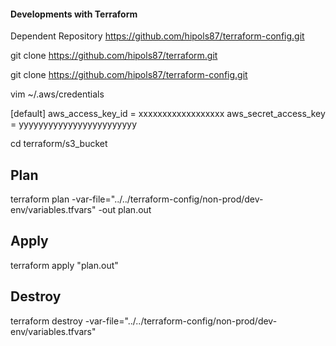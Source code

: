 #### Developments with Terraform

Dependent Repository https://github.com/hipols87/terraform-config.git

git clone https://github.com/hipols87/terraform.git

git clone https://github.com/hipols87/terraform-config.git

vim ~/.aws/credentials

[default]
aws_access_key_id = xxxxxxxxxxxxxxxxxx
aws_secret_access_key = yyyyyyyyyyyyyyyyyyyyyyyy

cd terraform/s3_bucket

## Plan

terraform plan -var-file="../../terraform-config/non-prod/dev-env/variables.tfvars" -out plan.out

## Apply

terraform apply "plan.out"

## Destroy

terraform destroy -var-file="../../terraform-config/non-prod/dev-env/variables.tfvars"
